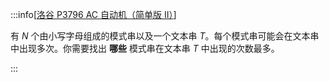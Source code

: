 :::info[[洛谷 P3796 AC 自动机（简单版 II）](https://www.luogu.com.cn/problem/P3796)]

有 $N$ 个由小写字母组成的模式串以及一个文本串 $T$。每个模式串可能会在文本串中出现多次。你需要找出 **哪些** 模式串在文本串 $T$ 中出现的次数最多。

:::
